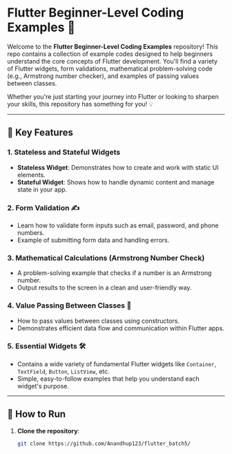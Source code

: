 # Flutter Beginner-Level Coding Examples 🚀

Welcome to the **Flutter Beginner-Level Coding Examples** repository! This repo contains a collection of example codes designed to help beginners understand the core concepts of Flutter development. You'll find a variety of Flutter widgets, form validations, mathematical problem-solving code (e.g., Armstrong number checker), and examples of passing values between classes.

Whether you're just starting your journey into Flutter or looking to sharpen your skills, this repository has something for you! 💡

---

## 🌟 Key Features

### 1. Stateless and Stateful Widgets
- **Stateless Widget**: Demonstrates how to create and work with static UI elements.
- **Stateful Widget**: Shows how to handle dynamic content and manage state in your app.

### 2. Form Validation ✍️
- Learn how to validate form inputs such as email, password, and phone numbers.
- Example of submitting form data and handling errors.

### 3. Mathematical Calculations (Armstrong Number Check)
- A problem-solving example that checks if a number is an Armstrong number.
- Output results to the screen in a clean and user-friendly way.

### 4. Value Passing Between Classes 🎯
- How to pass values between classes using constructors.
- Demonstrates efficient data flow and communication within Flutter apps.

### 5. Essential Widgets 🛠️
- Contains a wide variety of fundamental Flutter widgets like `Container`, `TextField`, `Button`, `ListView`, etc.
- Simple, easy-to-follow examples that help you understand each widget's purpose.

---

## 🔧 How to Run

1. **Clone the repository**:
   ```bash
   git clone https://github.com/Anandhup123/flutter_batch5/
